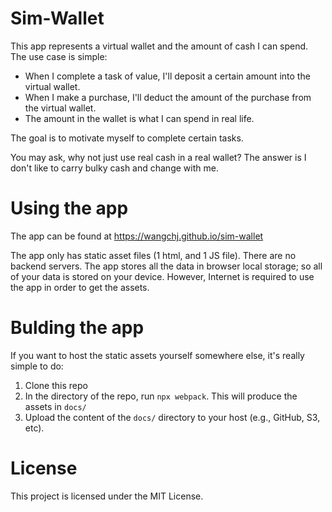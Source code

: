 # Sim-Wallet

This app represents a virtual wallet and the amount of cash I can spend. The use case is simple:

- When I complete a task of value, I'll deposit a certain amount into the virtual wallet.
- When I make a purchase, I'll deduct the amount of the purchase from the virtual wallet.
- The amount in the wallet is what I can spend in real life.

The goal is to motivate myself to complete certain tasks.

You may ask, why not just use real cash in a real wallet? The answer is I don't like to carry
bulky cash and change with me.

# Using the app

The app can be found at https://wangchj.github.io/sim-wallet

The app only has static asset files (1 html, and 1 JS file). There are no backend servers. The app
stores all the data in browser local storage; so all of your data is stored on your device. However,
Internet is required to use the app in order to get the assets.

# Bulding the app

If you want to host the static assets yourself somewhere else, it's really simple to do:

1. Clone this repo
1. In the directory of the repo, run `npx webpack`. This will produce the assets in `docs/`
1. Upload the content of the `docs/` directory to your host (e.g., GitHub, S3, etc).

# License
This project is licensed under the MIT License.
